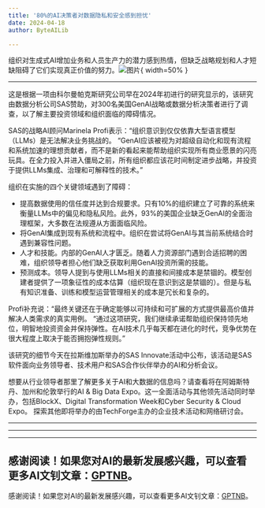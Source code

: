 ```yaml
---
title: '80%的AI决策者对数据隐私和安全感到担忧'
date: 2024-04-18
author: ByteAILib

---
```


组织对生成式AI增加业务和人员生产力的潜力感到热情，但缺乏战略规划和人才短缺阻碍了它们实现真正价值的努力。![图片](https://www.artificialintelligence-news.com/wp-content/uploads/sites/9/2024/04/matthew-henry-fPxOowbR6ls-unsplash.jpg){ width=50% }

---
这是根据一项由科尔曼帕克斯研究公司早在2024年初进行的研究显示的，该研究由数据分析公司SAS赞助，对300名美国GenAI战略或数据分析决策者进行了调查，以了解主要投资领域和组织面临的障碍情况。

SAS的战略AI顾问Marinela Profi表示：“组织意识到仅仅依靠大型语言模型（LLMs）是无法解决业务挑战的。
“GenAI应该被视为对超级自动化和现有流程和系统加速的理想贡献者，而不是新的看起来能帮助组织实现所有商业愿景的闪亮玩具。在全力投入并进入僵局之前，所有组织都应该花时间制定进步战略，并投资于提供LLMs集成、治理和可解释性的技术。”

组织在实施的四个关键领域遇到了障碍：
- 提高数据使用的信任度并达到合规要求。只有10%的组织建立了可靠的系统来衡量LLMs中的偏见和隐私风险。此外，93%的美国企业缺乏GenAI的全面治理框架，大多数在法规遵从方面面临风险。
- 将GenAI集成到现有系统和流程中。组织在尝试将GenAI与其当前系统结合时遇到兼容性问题。
- 人才和技能。内部的GenAI人才匮乏。随着人力资源部门遇到合适招聘的困难，组织领导者担心他们缺乏获取利用GenAI投资所需的技能。
- 预测成本。领导人提到与使用LLMs相关的直接和间接成本是禁锢的。模型创建者提供了一项象征性的成本估算（组织现在意识到这是禁锢的）。但是与私有知识准备、训练和模型运营管理相关的成本是冗长和复杂的。

Profi补充说：“最终关键还在于确定能够以可持续和可扩展的方式提供最高价值并解决人类需求的真实用例。
“通过这项研究，我们继续承诺帮助组织保持领先地位，明智地投资资金并保持弹性。在AI技术几乎每天都在进化的时代，竞争优势在很大程度上取决于能否拥抱弹性规则。”

该研究的细节今天在拉斯维加斯举办的SAS Innovate活动中公布，该活动是SAS软件面向业务领导者、技术用户和SAS合作伙伴举办的AI和分析会议。

想要从行业领导者那里了解更多关于AI和大数据的信息吗？请查看将在阿姆斯特丹、加州和伦敦举行的AI & Big Data Expo。这一全面活动与其他领先活动同时举办，包括BlockX、Digital Transformation Week和Cyber Security & Cloud Expo。
探索其他即将举办的由TechForge主办的企业技术活动和网络研讨会。

---
---

---
感谢阅读！如果您对AI的最新发展感兴趣，可以查看更多AI文钊文章：[GPTNB](https://gptnb.com)。
---
感谢阅读！如果您对AI的最新发展感兴趣，可以查看更多AI文钊文章：[GPTNB](https://gptnb.com)。